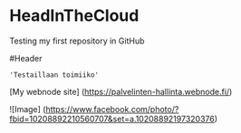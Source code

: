 # HeadInTheCloud

Testing my first repository in GitHub

#Header

    'Testaillaan toimiiko'

[My webnode site] (https://palvelinten-hallinta.webnode.fi/)

![Image] (https://www.facebook.com/photo/?fbid=10208892210560707&set=a.10208892197320376)





